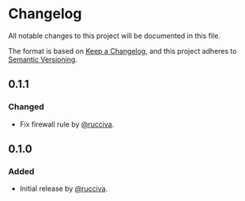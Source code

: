 # Changelog

All notable changes to this project will be documented in this file.

The format is based on [Keep a Changelog](https://keepachangelog.com/en/1.0.0/),
and this project adheres to [Semantic Versioning](https://semver.org/spec/v2.0.0.html).

## 0.1.1

### Changed

- Fix firewall rule by [@rucciva](https://github.com/rucciva).

## 0.1.0

### Added

- Initial release by [@rucciva](https://github.com/rucciva).
